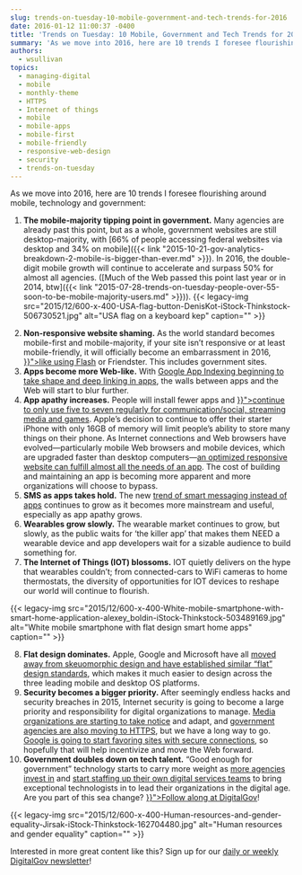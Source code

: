 ```yaml
---
slug: trends-on-tuesday-10-mobile-government-and-tech-trends-for-2016
date: 2016-01-12 11:00:37 -0400
title: 'Trends on Tuesday: 10 Mobile, Government and Tech Trends for 2016'
summary: 'As we move into 2016, here are 10 trends I foresee flourishing around mobile, technology and government: The mobile-majority tipping point in government. Many agencies are already past this point, but as a whole, government websites are still desktop-majority, with 66% of people accessing federal websites via desktop and 34% on mobile. In 2016, the double-digit mobile'
authors:
  - wsullivan
topics:
  - managing-digital
  - mobile
  - monthly-theme
  - HTTPS
  - Internet of things
  - mobile
  - mobile-apps
  - mobile-first
  - mobile-friendly
  - responsive-web-design
  - security
  - trends-on-tuesday
---
```


As we move into 2016, here are 10 trends I foresee flourishing around mobile, technology and government:

  1. **The mobile-majority tipping point in government.** Many agencies are already past this point, but as a whole, government websites are still desktop-majority, with [66% of people accessing federal websites via desktop and 34% on mobile]({{< link "2015-10-21-gov-analytics-breakdown-2-mobile-is-bigger-than-ever.md" >}}). In 2016, the double-digit mobile growth will continue to accelerate and surpass 50% for almost all agencies. ([Much of the Web passed this point last year or in 2014, btw]({{< link "2015-07-28-trends-on-tuesday-people-over-55-soon-to-be-mobile-majority-users.md" >}})). {{< legacy-img src="2015/12/600-x-400-USA-flag-button-DenisKot-iStock-Thinkstock-506730521.jpg" alt="USA flag on a keyboard kep" caption="" >}} 

<ol start="2" type="1">
  <li>
    <b>Non-responsive website shaming.</b> As the world standard becomes mobile-first and mobile-majority, if your site isn’t responsive or at least mobile-friendly, it will officially become an embarrassment in 2016, <a href="{{< link "2015-12-08-trends-on-tuesday-adobe-moves-beyond-flash.md" >}}">like using Flash</a> or Friendster. This includes government sites.
  </li>
  <li>
    <b>Apps become more Web-like.</b> With <a href="http://www.webpronews.com/google-updates-app-indexing-docs-2015-12/">Google App Indexing beginning to take shape and deep linking in apps</a>, the walls between apps and the Web will start to blur further.
  </li>
  <li>
    <b>App apathy increases.</b> People will install fewer apps and <a href="{{< link "2015-10-27-trends-on-tuesday-users-spend-most-of-their-time-in-social-apps.md" >}}">continue to only use five to seven regularly for communication/social, streaming media and games</a>. Apple’s decision to continue to offer their starter iPhone with only 16GB of memory will limit people’s ability to store many things on their phone. As Internet connections and Web browsers have evolved—particularly mobile Web browsers and mobile devices, which are upgraded faster than desktop computers—<a href="https://medium.com/inside-birdly/why-you-shouldn-t-bother-creating-a-mobile-app-328af62fe0e5#.1r1l50in3">an optimized responsive website can fulfill almost all the needs of an app</a>. The cost of building and maintaining an app is becoming more apparent and more organizations will choose to bypass.
  </li>
  <li>
    <b>SMS as apps takes hold.</b> The new <a href="https://www.producthunt.com/@thinker/collections/sms-text-assistant-services">trend of smart messaging instead of apps</a> continues to grow as it becomes more mainstream and useful, especially as app apathy grows.
  </li>
  <li>
    <b>Wearables grow slowly.</b> The wearable market continues to grow, but slowly, as the public waits for ‘the killer app’ that makes them NEED a wearable device and app developers wait for a sizable audience to build something for.
  </li>
  <li>
    <b>The Internet of Things (IOT) blossoms.</b> IOT quietly delivers on the hype that wearables couldn’t; from connected-cars to WiFi cameras to home thermostats, the diversity of opportunities for IOT devices to reshape our world will continue to flourish.
  </li>
</ol> {{< legacy-img src="2015/12/600-x-400-White-mobile-smartphone-with-smart-home-application-alexey_boldin-iStock-Thinkstock-503489169.jpg" alt="White mobile smartphone with flat design smart home apps" caption="" >}} 

<ol start="8" type="1">
  <li>
    <b>Flat design dominates.</b> Apple, Google and Microsoft have all <a href="http://www.innovation-series.com/2013/09/24/apple-ios-7-evolves-to-flat-design-merging-with-developing-mobile-industry-interface-standards/">moved away from skeuomorphic design and have established similar “flat” design standards</a>, which makes it much easier to design across the three leading mobile and desktop OS platforms.
  </li>
  <li>
    <b>Security becomes a bigger priority.</b> After seemingly endless hacks and security breaches in 2015, Internet security is going to become a large priority and responsibility for digital organizations to manage. <a href="https://developer.washingtonpost.com/pb/blog/post/2015/12/10/moving-the-washington-post-to-https/">Media organizations are starting to take notice</a> and adapt, and <a href="https://pulse.cio.gov/https/domains/">government agencies are also moving to HTTPS</a>, but we have a long way to go. <a href="http://thenextweb.com/google/2015/12/17/unsecured-websites-are-about-to-get-hammered-in-googles-search-ranking/">Google is going to start favoring sites with secure connections</a>, so hopefully that will help incentivize and move the Web forward.
  </li>
  <li>
    <b>Government doubles down on tech talent.</b> “Good enough for government” technology starts to carry more weight as <a href="http://fedscoop.com/epa-to-grow-digital-services-with-godbout-at-helm">more agencies invest in</a> and <a href="https://fcw.com/articles/2015/04/10/digital-services-budgets.aspx">start staffing up their own digital services teams</a> to bring exceptional technologists in to lead their organizations in the digital age. Are you part of this sea change? <a href="{{< link "index.html" >}}">Follow along at DigitalGov</a>!
  </li>
</ol> {{< legacy-img src="2015/12/600-x-400-Human-resources-and-gender-equality-Jirsak-iStock-Thinkstock-162704480.jpg" alt="Human resources and gender equality" caption="" >}} 

Interested in more great content like this? Sign up for our [daily or weekly DigitalGov newsletter](https://public.govdelivery.com/accounts/USHOWTO/subscriber/new)!